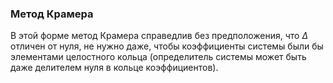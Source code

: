 ### Метод Крамера

В этой форме метод Крамера справедлив без предположения, что $\Delta$ отличен от нуля, не нужно даже, чтобы коэффициенты системы были бы элементами целостного кольца (определитель системы может быть даже делителем нуля в кольце коэффициентов).